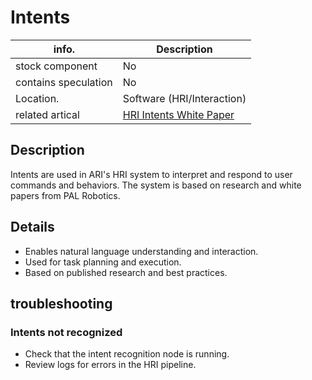 # Intents

| info.           | Description |
| --------------- | ----------- |
| stock component | No         |
| contains speculation | No   |
| Location.       | Software (HRI/Interaction) |
| related artical | [HRI Intents White Paper](https://www.antonioandriella.com/files/hri23lbr_pal.pdf) |

## Description

Intents are used in ARI's HRI system to interpret and respond to user commands and behaviors. The system is based on research and white papers from PAL Robotics.

## Details

- Enables natural language understanding and interaction.
- Used for task planning and execution.
- Based on published research and best practices.

## troubleshooting

### Intents not recognized
- Check that the intent recognition node is running.
- Review logs for errors in the HRI pipeline. 
